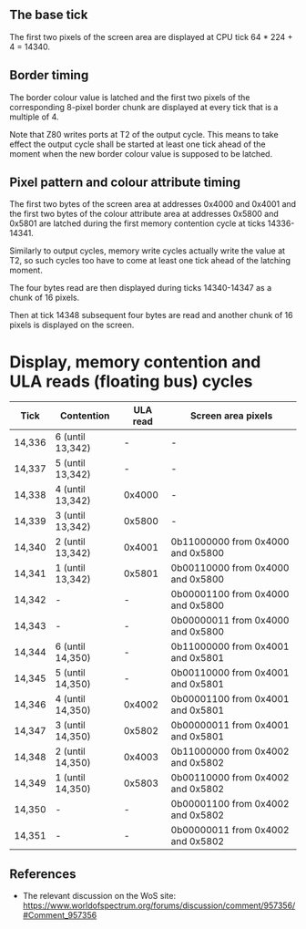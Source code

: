 
## The base tick

The first two pixels of the screen area are displayed at CPU tick
64 * 224 + 4 = 14340.


## Border timing

The border colour value is latched and the first two pixels of
the corresponding 8-pixel border chunk are displayed at every
tick that is a multiple of 4.

Note that Z80 writes ports at T2 of the output cycle.
This means to take effect the output cycle shall be started at
least one tick ahead of the moment when the new border colour
value is supposed to be latched.


## Pixel pattern and colour attribute timing

The first two bytes of the screen area at addresses 0x4000 and
0x4001 and the first two bytes of the colour attribute area at
addresses 0x5800 and 0x5801 are latched during the first memory
contention cycle at ticks 14336-14341.

Similarly to output cycles, memory write cycles actually write
the value at T2, so such cycles too have to come at least one
tick ahead of the latching moment.

The four bytes read are then displayed during ticks 14340-14347
as a chunk of 16 pixels.

Then at tick 14348 subsequent four bytes are read and another
chunk of 16 pixels is displayed on the screen.


# Display, memory contention and ULA reads (floating bus) cycles

| Tick   | Contention       | ULA read | Screen area pixels                |
| ------ | ---------------- | -------- | --------------------------------- |
| 14,336 | 6 (until 13,342) | -        | -                                 |
| 14,337 | 5 (until 13,342) | -        | -                                 |
| 14,338 | 4 (until 13,342) | 0x4000   | -                                 |
| 14,339 | 3 (until 13,342) | 0x5800   | -                                 |
| 14,340 | 2 (until 13,342) | 0x4001   | 0b11000000 from 0x4000 and 0x5800 |
| 14,341 | 1 (until 13,342) | 0x5801   | 0b00110000 from 0x4000 and 0x5800 |
| 14,342 | -                | -        | 0b00001100 from 0x4000 and 0x5800 |
| 14,343 | -                | -        | 0b00000011 from 0x4000 and 0x5800 |
| 14,344 | 6 (until 14,350) | -        | 0b11000000 from 0x4001 and 0x5801 |
| 14,345 | 5 (until 14,350) | -        | 0b00110000 from 0x4001 and 0x5801 |
| 14,346 | 4 (until 14,350) | 0x4002   | 0b00001100 from 0x4001 and 0x5801 |
| 14,347 | 3 (until 14,350) | 0x5802   | 0b00000011 from 0x4001 and 0x5801 |
| 14,348 | 2 (until 14,350) | 0x4003   | 0b11000000 from 0x4002 and 0x5802 |
| 14,349 | 1 (until 14,350) | 0x5803   | 0b00110000 from 0x4002 and 0x5802 |
| 14,350 | -                | -        | 0b00001100 from 0x4002 and 0x5802 |
| 14,351 | -                | -        | 0b00000011 from 0x4002 and 0x5802 |


## References

* The relevant discussion on the WoS site:
  https://www.worldofspectrum.org/forums/discussion/comment/957356/#Comment_957356
